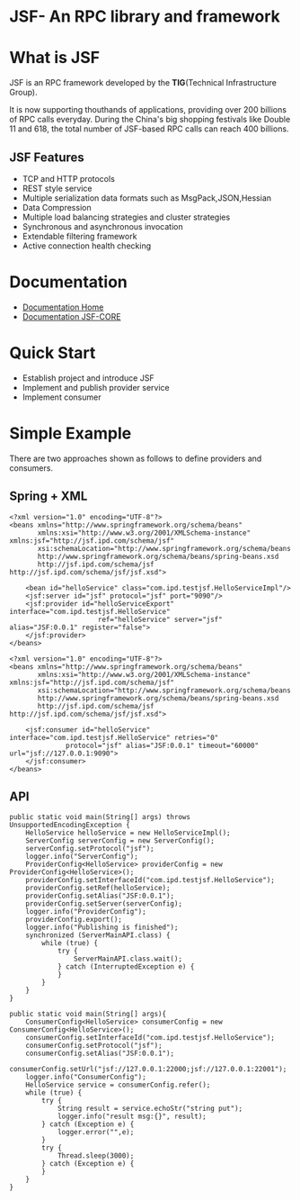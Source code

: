 JSF- An RPC library and framework
===================================

# What is JSF
  
JSF is an RPC framework developed by the **TIG**(Technical Infrastructure Group).
   
It is now supporting thouthands of applications, providing over 200 billions of RPC calls everyday. During the China's big shopping festivals like Double 11 and 618, the total number of JSF-based RPC calls can reach 400 billions.

## JSF Features
* TCP and HTTP protocols
* REST style service
* Multiple serialization data formats such as MsgPack,JSON,Hessian
* Data Compression
* Multiple load balancing strategies and cluster strategies
* Synchronous and asynchronous invocation
* Extendable filtering framework
* Active connection health checking

# Documentation

* [Documentation Home](https://github.com/tigcode/jsf-sdk/wiki)
* [Documentation JSF-CORE](https://github.com/tigcode/jsf-core)

# Quick Start

* Establish project and introduce JSF
* Implement and publish provider service
* Implement consumer

# Simple Example
There are two approaches shown as follows to define providers and consumers.
## Spring + XML
```
<?xml version="1.0" encoding="UTF-8"?>
<beans xmlns="http://www.springframework.org/schema/beans"
       xmlns:xsi="http://www.w3.org/2001/XMLSchema-instance" xmlns:jsf="http://jsf.ipd.com/schema/jsf"
       xsi:schemaLocation="http://www.springframework.org/schema/beans 
       http://www.springframework.org/schema/beans/spring-beans.xsd
       http://jsf.ipd.com/schema/jsf http://jsf.ipd.com/schema/jsf/jsf.xsd">
    
    <bean id="helloService" class="com.ipd.testjsf.HelloServiceImpl"/>
    <jsf:server id="jsf" protocol="jsf" port="9090"/>
    <jsf:provider id="helloServiceExport" interface="com.ipd.testjsf.HelloService"
                      ref="helloService" server="jsf" alias="JSF:0.0.1" register="false">
    </jsf:provider>
</beans>
```

```
<?xml version="1.0" encoding="UTF-8"?>
<beans xmlns="http://www.springframework.org/schema/beans"
       xmlns:xsi="http://www.w3.org/2001/XMLSchema-instance" xmlns:jsf="http://jsf.ipd.com/schema/jsf"
       xsi:schemaLocation="http://www.springframework.org/schema/beans 
       http://www.springframework.org/schema/beans/spring-beans.xsd
       http://jsf.ipd.com/schema/jsf  http://jsf.ipd.com/schema/jsf/jsf.xsd">

    <jsf:consumer id="helloService" interface="com.ipd.testjsf.HelloService" retries="0"
              protocol="jsf" alias="JSF:0.0.1" timeout="60000" url="jsf://127.0.0.1:9090">
    </jsf:consumer>
</beans>
```

## API
```
public static void main(String[] args) throws UnsupportedEncodingException {
    HelloService helloService = new HelloServiceImpl();
    ServerConfig serverConfig = new ServerConfig();
    serverConfig.setProtocol("jsf");
    logger.info("ServerConfig");
    ProviderConfig<HelloService> providerConfig = new ProviderConfig<HelloService>();
    providerConfig.setInterfaceId("com.ipd.testjsf.HelloService");
    providerConfig.setRef(helloService);
    providerConfig.setAlias("JSF:0.0.1");
    providerConfig.setServer(serverConfig);
    logger.info("ProviderConfig");
    providerConfig.export();
    logger.info("Publishing is finished");
    synchronized (ServerMainAPI.class) {
        while (true) {
            try {
                ServerMainAPI.class.wait();
            } catch (InterruptedException e) {
            }
        }
    }
}
```

```
public static void main(String[] args){
    ConsumerConfig<HelloService> consumerConfig = new ConsumerConfig<HelloService>();
    consumerConfig.setInterfaceId("com.ipd.testjsf.HelloService");
    consumerConfig.setProtocol("jsf");
    consumerConfig.setAlias("JSF:0.0.1");
    consumerConfig.setUrl("jsf://127.0.0.1:22000;jsf://127.0.0.1:22001");
    logger.info("ConsumerConfig");
    HelloService service = consumerConfig.refer();
    while (true) {
        try {
            String result = service.echoStr("string put");
            logger.info("result msg:{}", result);
        } catch (Exception e) {
            logger.error("",e);
        }
        try {
            Thread.sleep(3000);
        } catch (Exception e) {
        }
    }
}
```
